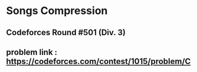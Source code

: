 # Songs Compression

## Codeforces Round #501 (Div. 3)

## problem link : https://codeforces.com/contest/1015/problem/C
